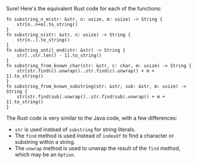 Sure! Here's the equivalent Rust code for each of the functions:
```
fn substring_n_m(str: &str, n: usize, m: usize) -> String {
    str[n..n+m].to_string()
}
fn substring_n(str: &str, n: usize) -> String {
    str[n..].to_string()
}
fn substring_until_end(str: &str) -> String {
    str[..str.len() - 1].to_string()
}
fn substring_from_known_char(str: &str, c: char, m: usize) -> String {
    str[str.find(c).unwrap()..str.find(c).unwrap() + m + 1].to_string()
}
fn substring_from_known_substring(str: &str, sub: &str, m: usize) -> String {
    str[str.find(sub).unwrap()..str.find(sub).unwrap() + m + 1].to_string()
}
```
The Rust code is very similar to the Java code, with a few differences:
- `str` is used instead of `substring` for string literals.
- The `find` method is used instead of `indexOf` to find a character or substring within a string.
- The `unwrap` method is used to unwrap the result of the `find` method, which may be an `Option`.

